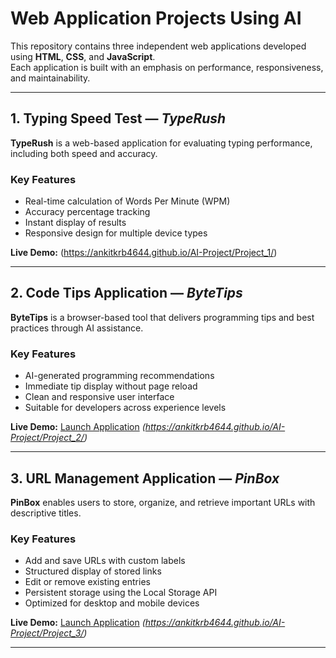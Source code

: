 # Web Application Projects Using AI

This repository contains three independent web applications developed using **HTML**, **CSS**, and **JavaScript**.  
Each application is built with an emphasis on performance, responsiveness, and maintainability.

---

## 1. Typing Speed Test — *TypeRush*

**TypeRush** is a web-based application for evaluating typing performance, including both speed and accuracy.

### Key Features
- Real-time calculation of Words Per Minute (WPM)
- Accuracy percentage tracking
- Instant display of results
- Responsive design for multiple device types

**Live Demo:** (https://ankitkrb4644.github.io/AI-Project/Project_1/)

---

## 2. Code Tips Application — *ByteTips*

**ByteTips** is a browser-based tool that delivers programming tips and best practices through AI assistance.

### Key Features
- AI-generated programming recommendations
- Immediate tip display without page reload
- Clean and responsive user interface
- Suitable for developers across experience levels

**Live Demo:** [Launch Application](#) *(https://ankitkrb4644.github.io/AI-Project/Project_2/)*

---

## 3. URL Management Application — *PinBox*

**PinBox** enables users to store, organize, and retrieve important URLs with descriptive titles.

### Key Features
- Add and save URLs with custom labels
- Structured display of stored links
- Edit or remove existing entries
- Persistent storage using the Local Storage API
- Optimized for desktop and mobile devices

**Live Demo:** [Launch Application](#) *(https://ankitkrb4644.github.io/AI-Project/Project_3/)*

---
